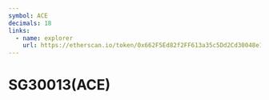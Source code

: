 ```yaml
---
symbol: ACE
decimals: 18
links:
  - name: explorer
    url: https://etherscan.io/token/0x662F5Ed82f2FF613a35c5Dd2Cd30048e1330aC93
---
```


# SG30013(ACE)
